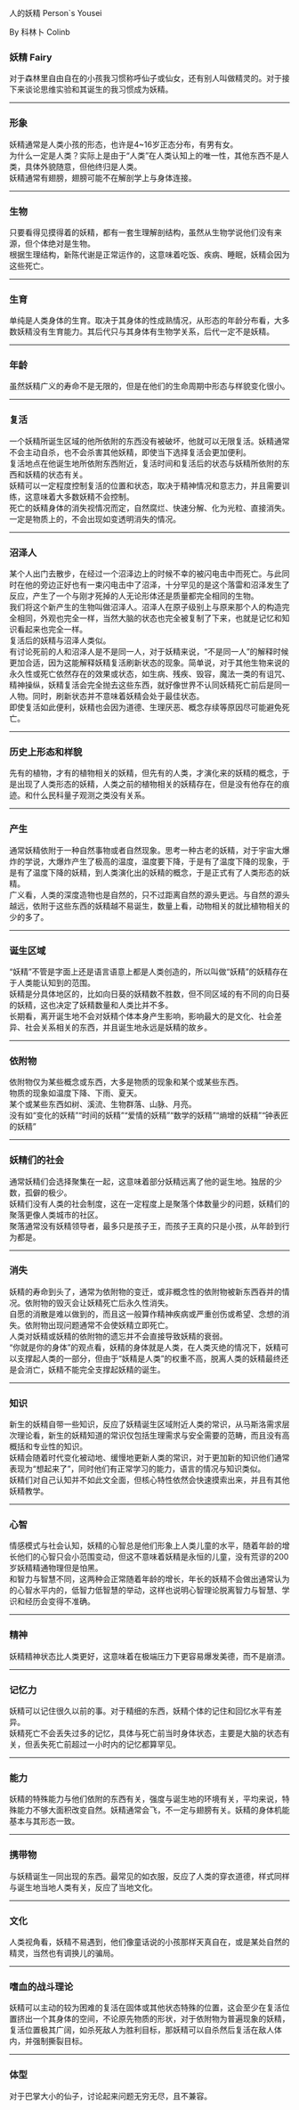 人的妖精 Person`s Yousei

By 科林卜 Colinb

### 妖精 Fairy  
对于森林里自由自在的小孩我习惯称呼仙子或仙女，还有别人叫做精灵的。对于接下来谈论思维实验和其诞生的我习惯成为妖精。  

***
### 形象  
妖精通常是人类小孩的形态，也许是4~16岁正态分布，有男有女。  
为什么一定是人类？实际上是由于“人类”在人类认知上的唯一性，其他东西不是人类，具体外貌随意，但他终归是人类。  
妖精通常有翅膀，翅膀可能不在解剖学上与身体连接。  

***
### 生物  
只要看得见摸得着的妖精，都有一套生理解剖结构，虽然从生物学说他们没有来源，但个体绝对是生物。  
根据生理结构，新陈代谢是正常运作的，这意味着吃饭、疾病、睡眠，妖精会因为这些死亡。  

***
### 生育  
单纯是人类身体的生育。取决于其身体的性成熟情况，从形态的年龄分布看，大多数妖精没有生育能力。其后代只与其身体有生物学关系，后代一定不是妖精。  

***
### 年龄  
虽然妖精广义的寿命不是无限的，但是在他们的生命周期中形态与样貌变化很小。  

***
### 复活  
一个妖精所诞生区域的他所依附的东西没有被破坏，他就可以无限复活。妖精通常不会主动自杀，也不会杀害其他妖精，即使当下选择复活会更加便利。  
复活地点在他诞生地所依附东西附近，复活时间和复活后的状态与妖精所依附的东西和妖精的状态有关。  
妖精可以一定程度控制复活的位置和状态，取决于精神情况和意志力，并且需要训练，这意味着大多数妖精不会控制。  
死亡的妖精身体的消失视情况而定，自然腐烂、快速分解、化为光粒、直接消失。一定是物质上的，不会出现如变透明消失的情况。  

***
### 沼泽人  
某个人出门去散步，在经过一个沼泽边上的时候不幸的被闪电击中而死亡。与此同时在他的旁边正好也有一束闪电击中了沼泽，十分罕见的是这个落雷和沼泽发生了反应，产生了一个与刚才死掉的人无论形体还是质量都完全相同的生物。  
我们将这个新产生的生物叫做沼泽人。沼泽人在原子级别上与原来那个人的构造完全相同，外观也完全一样，当然大脑的状态也完全被复制了下来，也就是记忆和知识看起来也完全一样。  
复活后的妖精与沼泽人类似。  
有讨论死前的人和沼泽人是不是同一人，对于妖精来说，“不是同一人”的解释时候更加合适，因为这能解释妖精复活刷新状态的现象。简单说，对于其他生物来说的永久性或死亡依然存在的效果或状态，如生病、残疾、毁容，魔法一类的有诅咒、精神操纵，妖精复活会完全抛去这些东西，就好像世界不认同妖精死亡前后是同一人物。同时，刷新状态并不意味着妖精会处于最佳状态。  
即使复活如此便利，妖精也会因为道德、生理厌恶、概念存续等原因尽可能避免死亡。  

***
### 历史上形态和样貌  
先有的植物，才有的植物相关的妖精，但先有的人类，才演化来的妖精的概念，于是出现了人类形态的妖精，人类之前的植物相关的妖精存在，但是没有他存在的痕迹。和什么民科量子观测之类没有关系。  

***
### 产生  
通常妖精依附于一种自然事物或者自然现象。思考一种古老的妖精，对于宇宙大爆炸的学说，大爆炸产生了极高的温度，温度要下降，于是有了温度下降的现象，于是有了温度下降的妖精，到人类演化出的妖精的概念，于是正式有了人类形态的妖精。  
广义看，人类的深度造物也是自然的，只不过距离自然的源头更远。与自然的源头越远，依附于这些东西的妖精越不易诞生，数量上看，动物相关的就比植物相关的少的多了。  

***
### 诞生区域  
“妖精”不管是字面上还是语言语意上都是人类创造的，所以叫做“妖精”的妖精存在于人类能认知到的范围。  
妖精是分具体地区的，比如向日葵的妖精数不胜数，但不同区域的有不同的向日葵的妖精，这也决定了妖精数量和人类比并不多。  
长期看，离开诞生地不会对妖精个体本身产生影响，影响最大的是文化、社会差异、社会关系相关的东西，并且诞生地永远是妖精的故乡。  

***
### 依附物  
依附物仅为某些概念或东西，大多是物质的现象和某个或某些东西。  
物质的现象如温度下降、下雨、夏天。  
某个或某些东西如树、溪流、生物群落、山脉、月亮。  
没有如“变化的妖精”“时间的妖精”“爱情的妖精”“数学的妖精”“熵增的妖精”“钟表匠的妖精”  

***
### 妖精们的社会  
通常妖精们会选择聚集在一起，这意味着部分妖精远离了他的诞生地。独居的少数，孤僻的极少。  
妖精们没有人类的社会制度，这在一定程度上是聚落个体数量少的问题，妖精们的聚落更像人类城市的社区。  
聚落通常没有妖精领导者，最多只是孩子王，而孩子王真的只是小孩，从年龄到行为都是。  

***
### 消失  
妖精的寿命到头了，通常为依附物的变迁，或非概念性的依附物被新东西吞并的情况。依附物的毁灭会让妖精死亡后永久性消失。  
自愿的消散是难以做到的，而且这一般算作精神疾病或严重创伤或希望、念想的消失。依附物出现问题通常不会使妖精立即死亡。  
人类对妖精或妖精的依附物的遗忘并不会直接导致妖精的衰弱。  
“你就是你的身体”的观点看，妖精的身体就是人类，在人类灭绝的情况下，妖精可以支撑起人类的一部分，但由于“妖精是人类”的权重不高，脱离人类的妖精最终还是会消亡，妖精不能完全支撑起妖精的诞生。  

***
### 知识  
新生的妖精自带一些知识，反应了妖精诞生区域附近人类的常识，从马斯洛需求层次理论看，新生的妖精知道的常识仅包括生理需求与安全需要的范畴，而且没有高概括和专业性的知识。  
妖精会随着时代变化被动地、缓慢地更新人类的常识，对于更加新的知识他们通常表现为“想起来了”，同时他们有正常学习的能力，语言的情况与知识类似。  
妖精们对自己认知并不如此文全面，但核心特性依然会快速摸索出来，并且有其他妖精教学。  

***
### 心智  
情感模式与社会认知，妖精的心智总是他们形象上人类儿童的水平，随着年龄的增长他们的心智只会小范围变动，但这不意味着妖精是永恒的儿童，没有荒谬的200岁妖精精通物理但是怕黑。  
和智力与智慧不同，这两种会正常随着年龄的增长，年长的妖精不会做出通常认为的心智水平内的，低智力低智慧的举动，这样也说明心智理论脱离智力与智慧、学识和经历会变得不准确。  

***
### 精神  
妖精精神状态比人类更好，这意味着在极端压力下更容易爆发美德，而不是崩溃。  

***
### 记忆力  
妖精可以记住很久以前的事。对于精细的东西，妖精个体的记住和回忆水平有差异。  
妖精死亡不会丢失过多的记忆，具体与死亡前当时身体状态，主要是大脑的状态有关，但丢失死亡前超过一小时内的记忆都算罕见。  

***
### 能力  
妖精的特殊能力与他们依附的东西有关，强度与诞生地的环境有关，平均来说，特殊能力不够大面积改变自然。妖精通常会飞，不一定与翅膀有关。妖精的身体机能基本与其形态一致。  

***
### 携带物  
与妖精诞生一同出现的东西。最常见的如衣服，反应了人类的穿衣道德，样式同样与诞生地当地人类有关，反应了当地文化。  

***
### 文化  
人类视角看，妖精不易遇到，他们像童话说的小孩那样天真自在，或是某处自然的精灵，当然也有调换儿的骗局。  

***
### 嗜血的战斗理论  
妖精可以主动的较为困难的复活在固体或其他状态特殊的位置，这会至少在复活位置挤出一个其身体的空间，不论原先物质的形状，对于依附物为普遍现象的妖精，复活位置极其广阔，如杀死敌人为胜利目标，那妖精可以自杀然后复活在敌人体内，并强制撕裂目标。  

***
### 体型  
对于巴掌大小的仙子，讨论起来问题无穷无尽，且不兼容。  

